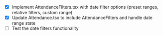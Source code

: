- [x] Implement AttendanceFilters.tsx with date filter options (preset ranges, relative filters, custom range)
- [x] Update Attendance.tsx to include AttendanceFilters and handle date range state
- [ ] Test the date filters functionality
